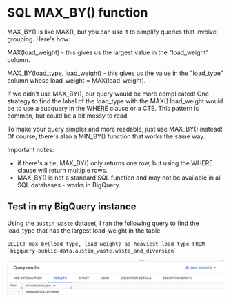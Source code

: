 # SQL MAX_BY() function

MAX_BY() is like MAX(), but you can use it to simplify queries that involve grouping. Here's how:

MAX(load_weight) - this gives us the largest value in the "load_weight" column.

MAX_BY(load_type, load_weight) - this gives us the value in the "load_type" column whose load_weight = MAX(load_weight).

If we didn't use MAX_BY(), our query would be more complicated! One strategy to find the label of the load_type with the MAX() load_weight would be to use a subquery in the WHERE clause or a CTE. This pattern is common, but could be a bit messy to read.

To make your query simpler and more readable, just use MAX_BY() instead! Of course, there's also a MIN_BY() function that works the same way.

Important notes: 
- if there's a tie, MAX_BY() only returns one row, but using the WHERE clause will return multiple rows.
- MAX_BY() is not a standard SQL function and may not be available in all SQL databases - works in BigQuery. 

## Test in my BigQuery instance

Using the `austin_waste` dataset, I ran the following query to find the load_type that has the largest load_weight in the table.

```
SELECT max_by(load_type, load_weight) as heaviest_load_type FROM `bigquery-public-data.austin_waste.waste_and_diversion`
```

<img src="https://github.com/mboss10/1percent-better-everyday/blob/main/MaxBy_results.png" width=600px>
